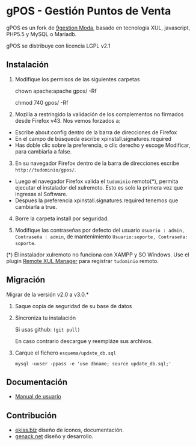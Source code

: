 gPOS - Gestión Puntos de Venta
==============================

gPOS es un fork de [9gestion Moda](http://sourceforge.net/projects/es9gestion/), basado en tecnologia XUL, javascript, PHP5.5 y MySQL o Mariadb.

gPOS se distribuye con licencia LGPL v2.1

Instalación
----------

1. Modifique los permisos de las siguientes carpetas

    chown apache:apache  gpos/ -Rf

    chmod 740 gpos/ -Rf

2. Mozilla a restringido la validación de los complementos no firmados desde Firefox v43. Nos vemos forzados a:

  * Escribe about:config dentro de la barra de direcciones de Firefox
  * En el campo de búsqueda escribe xpinstall.signatures.required
  * Has doble clic sobre la preferencia, o clic derecho y escoge Modificar, para cambiarla a false.

3. En su navegador Firefox dentro de la barra de direcciones escribe `http://tudominio/gpos/`.

  * Luego el navegador Firefox valida el `tudominio` remoto(*), permita ejecutar el instalador del xulremoto. Esto es solo la      primera vez que ingresas al Software.
  * Despues la preferencia xpinstall.signatures.required tenemos que cambiarla a true.

4. Borre la carpeta install por seguridad.

5. Modifique las contraseñas por defecto del usuario `Usuario : admin, Contraseña : admin`, de mantenimiento `Usuario:soporte, Contraseña: soporte`.

(*) El instalador xulremoto no funciona con XAMPP y SO Windows. Use el plugin [Remote XUL Manager](https://addons.mozilla.org/es/firefox/addon/remote-xul-manager/) para registrar `tudominio` remoto.

Migración
---------

Migrar de la versión v2.0 a v3.0.*

1. Saque copia de seguridad de su base de datos

2. Sincroniza tu instalación 

    Si usas github: `(git pull)`

    En caso contrario descargue y reempláze sus archivos.

3. Carque el fichero `esquema/update_db.sql`

    `mysql -uuser -ppass -e 'use dbname; source update_db.sql;'`


Documentación
-------------

* [Manual de usuario](http://genack.net/servicios/formacion/gpos/inicio)


Contribución
------------

* [ekiss.biz](http://ekiss.biz)  diseño de iconos, documentación.
* [genack.net](http://genack.net)  diseño y desarrollo.
